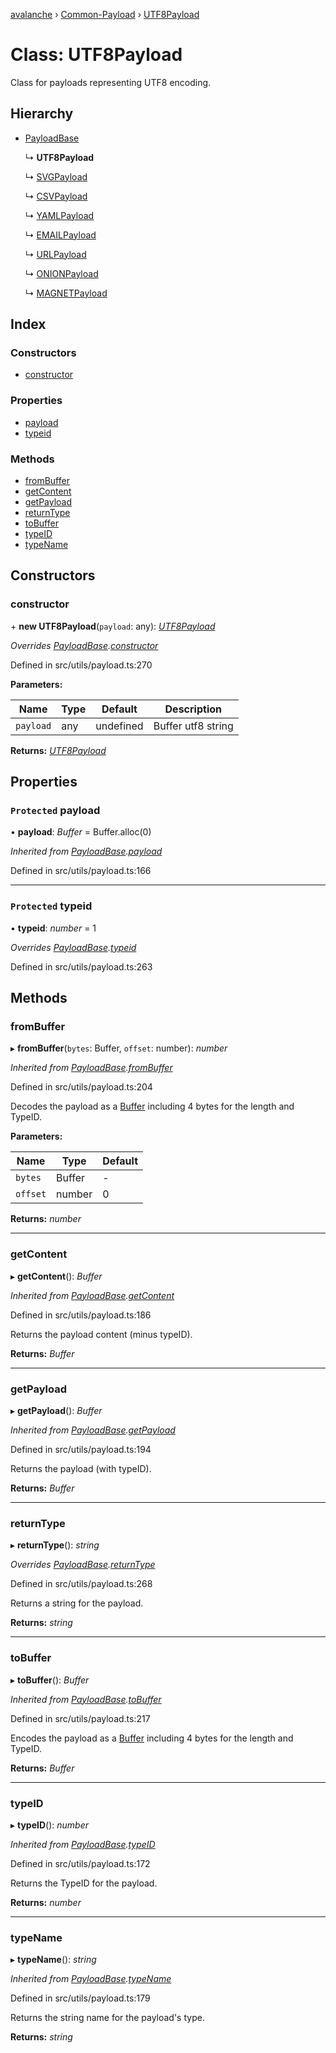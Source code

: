 [avalanche](../README.md) › [Common-Payload](../modules/common_payload.md) › [UTF8Payload](common_payload.utf8payload.md)

# Class: UTF8Payload

Class for payloads representing UTF8 encoding.

## Hierarchy

* [PayloadBase](common_payload.payloadbase.md)

  ↳ **UTF8Payload**

  ↳ [SVGPayload](common_payload.svgpayload.md)

  ↳ [CSVPayload](common_payload.csvpayload.md)

  ↳ [YAMLPayload](common_payload.yamlpayload.md)

  ↳ [EMAILPayload](common_payload.emailpayload.md)

  ↳ [URLPayload](common_payload.urlpayload.md)

  ↳ [ONIONPayload](common_payload.onionpayload.md)

  ↳ [MAGNETPayload](common_payload.magnetpayload.md)

## Index

### Constructors

* [constructor](common_payload.utf8payload.md#constructor)

### Properties

* [payload](common_payload.utf8payload.md#protected-payload)
* [typeid](common_payload.utf8payload.md#protected-typeid)

### Methods

* [fromBuffer](common_payload.utf8payload.md#frombuffer)
* [getContent](common_payload.utf8payload.md#getcontent)
* [getPayload](common_payload.utf8payload.md#getpayload)
* [returnType](common_payload.utf8payload.md#returntype)
* [toBuffer](common_payload.utf8payload.md#tobuffer)
* [typeID](common_payload.utf8payload.md#typeid)
* [typeName](common_payload.utf8payload.md#typename)

## Constructors

###  constructor

\+ **new UTF8Payload**(`payload`: any): *[UTF8Payload](common_payload.utf8payload.md)*

*Overrides [PayloadBase](common_payload.payloadbase.md).[constructor](common_payload.payloadbase.md#constructor)*

Defined in src/utils/payload.ts:270

**Parameters:**

Name | Type | Default | Description |
------ | ------ | ------ | ------ |
`payload` | any | undefined | Buffer utf8 string  |

**Returns:** *[UTF8Payload](common_payload.utf8payload.md)*

## Properties

### `Protected` payload

• **payload**: *Buffer* = Buffer.alloc(0)

*Inherited from [PayloadBase](common_payload.payloadbase.md).[payload](common_payload.payloadbase.md#protected-payload)*

Defined in src/utils/payload.ts:166

___

### `Protected` typeid

• **typeid**: *number* = 1

*Overrides [PayloadBase](common_payload.payloadbase.md).[typeid](common_payload.payloadbase.md#protected-typeid)*

Defined in src/utils/payload.ts:263

## Methods

###  fromBuffer

▸ **fromBuffer**(`bytes`: Buffer, `offset`: number): *number*

*Inherited from [PayloadBase](common_payload.payloadbase.md).[fromBuffer](common_payload.payloadbase.md#frombuffer)*

Defined in src/utils/payload.ts:204

Decodes the payload as a [Buffer](https://github.com/feross/buffer) including 4 bytes for the length and TypeID.

**Parameters:**

Name | Type | Default |
------ | ------ | ------ |
`bytes` | Buffer | - |
`offset` | number | 0 |

**Returns:** *number*

___

###  getContent

▸ **getContent**(): *Buffer*

*Inherited from [PayloadBase](common_payload.payloadbase.md).[getContent](common_payload.payloadbase.md#getcontent)*

Defined in src/utils/payload.ts:186

Returns the payload content (minus typeID).

**Returns:** *Buffer*

___

###  getPayload

▸ **getPayload**(): *Buffer*

*Inherited from [PayloadBase](common_payload.payloadbase.md).[getPayload](common_payload.payloadbase.md#getpayload)*

Defined in src/utils/payload.ts:194

Returns the payload (with typeID).

**Returns:** *Buffer*

___

###  returnType

▸ **returnType**(): *string*

*Overrides [PayloadBase](common_payload.payloadbase.md).[returnType](common_payload.payloadbase.md#abstract-returntype)*

Defined in src/utils/payload.ts:268

Returns a string for the payload.

**Returns:** *string*

___

###  toBuffer

▸ **toBuffer**(): *Buffer*

*Inherited from [PayloadBase](common_payload.payloadbase.md).[toBuffer](common_payload.payloadbase.md#tobuffer)*

Defined in src/utils/payload.ts:217

Encodes the payload as a [Buffer](https://github.com/feross/buffer) including 4 bytes for the length and TypeID.

**Returns:** *Buffer*

___

###  typeID

▸ **typeID**(): *number*

*Inherited from [PayloadBase](common_payload.payloadbase.md).[typeID](common_payload.payloadbase.md#typeid)*

Defined in src/utils/payload.ts:172

Returns the TypeID for the payload.

**Returns:** *number*

___

###  typeName

▸ **typeName**(): *string*

*Inherited from [PayloadBase](common_payload.payloadbase.md).[typeName](common_payload.payloadbase.md#typename)*

Defined in src/utils/payload.ts:179

Returns the string name for the payload's type.

**Returns:** *string*
